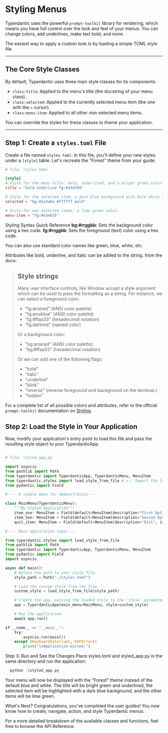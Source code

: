 # Styling Menus

Typerdantic uses the powerful `prompt-toolkit` library for rendering, which means you have full control over the look and feel of your menus. You can change colors, add underlines, make text bold, and more.

The easiest way to apply a custom look is by loading a simple TOML style file.

---

## The Core Style Classes

By default, Typerdantic uses three main style classes for its components:

- `class:title`: Applied to the menu's title (the docstring of your menu class).
- `class:selected`: Applied to the currently selected menu item (the one with the `>` cursor).
- `class:menu-item`: Applied to all other non-selected menu items.

You can override the styles for these classes to theme your application.

---

## Step 1: Create a `styles.toml` File

Create a file named `styles.toml`. In this file, you'll define your new styles under a `[style]` table. Let's recreate the "Forest" theme from your guide.

```toml
# file: styles.toml

[style]
# Style for the menu title: bold, underlined, and a bright green color.
title = "bold underline fg:#34d399"

# Style for the selected item: a dark blue background with bold white text.
selected = "bg:#1e3a8a #ffffff bold"

# Style for non-selected items: a lime green color.
menu-item = "fg:#a3e635"
```

Styling Syntax Quick Reference
**bg:#rrggbb**: Sets the background color using a hex code.
**fg:#rrggbb**: Sets the foreground (text) color using a hex code.

You can also use standard color names like green, blue, white, etc.

Attributes like bold, underline, and italic can be added to the string. from the docs:

> ## Style strings
>
> Many user interface controls, like Window accept a style argument which can be used to pass the formatting as a string. For instance, we can select a foreground color:
>
> - "fg:ansired" (ANSI color palette)
> - "fg:ansiblue" (ANSI color palette)
> - "fg:#ffaa33" (hexadecimal notation)
> - "fg:darkred" (named color)
>
> Or a background color:
>
> - "bg:ansired" (ANSI color palette)
> - "bg:#ffaa33" (hexadecimal notation)
>
> Or we can add one of the following flags:
>
> - "bold"
> - "italic"
> - "underline"
> - "blink"
> - "reverse" (reverse foreground and background on the terminal.)
> - "hidden"
>

For a complete list of all possible colors and attributes, refer to the official `prompt-toolkit` documentation on [Styling](https://python-prompt-toolkit.readthedocs.io/en/master/pages/advanced_topics/styling.html).

## Step 2: Load the Style in Your Application

Now, modify your application's entry point to load this file and pass the resulting style object to your TyperdanticApp.

```python

# file: styled_app.py

import asyncio
from pathlib import Path
from typerdantic import TyperdanticApp, TyperdanticMenu, MenuItem
from typerdantic.styles import load_style_from_file # <-- Import the loader
from pydantic import Field

# --- A simple menu for demonstration ---

class MainMenu(TyperdanticMenu):
    """My Styled Application"""
    item_one: MenuItem = Field(default=MenuItem(description="First Option"))
    item_two: MenuItem = Field(default=MenuItem(description="Second Option"))
    quit_item: MenuItem = Field(default=MenuItem(description="Exit", is_quit=True))

# --- Main application logic ---

from typerdantic.styles import load_style_from_file
from pathlib import Path
from typerdantic import TyperdanticApp, TyperdanticMenu, MenuItem
from pydantic import Field
import asyncio

async def main():
    # Define the path to your style file.
    style_path = Path("./styles.toml")

    # Load the custom style from the file.
    custom_style = load_style_from_file(style_path)

    # Create the app, passing the loaded style to the 'style' parameter.
    app = TyperdanticApp(main_menu=MainMenu, style=custom_style)

    # Run the application.
    await app.run()

if __name__ == "__main__":
    try:
        asyncio.run(main())
    except (KeyboardInterrupt, EOFError):
        print("\nApplication exited.")
```

Step 3: Run and See the Changes
Place styles.toml and styled_app.py in the same directory and run the application:

```PowerShell
  python .\styled_app.py
```

Your menu will now be displayed with the "Forest" theme instead of the default blue and white. The title will be bright green and underlined, the selected item will be highlighted with a dark blue background, and the other items will be lime green.

What's Next?
Congratulations, you've completed the user guides! You now know how to create, navigate, action, and style Typerdantic menus.

For a more detailed breakdown of the available classes and functions, feel free to browse the API Reference.
